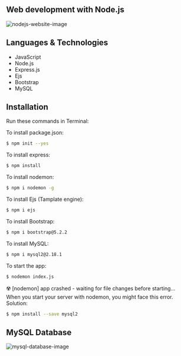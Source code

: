 ## Web development with Node.js

![nodejs-website-image](https://user-images.githubusercontent.com/91262816/198351584-06a8758e-27d0-4062-855e-e3f7aac33423.png)

## Languages & Technologies

- JavaScript
- Node.js
- Express.js
- Ejs
- Bootstrap
- MySQL

## Installation
Run these commands in Terminal:

To install package.json:
``` bash
$ npm init --yes
```
To install express:
``` bash
$ npm install
```
To install nodemon:
``` bash
$ npm i nodemon -g
```
To install Ejs (Tamplate engine):
``` bash
$ npm i ejs
```
To install Bootstrap:
``` bash
$ npm i bootstrap@5.2.2
```
To install MySQL:
``` bash
$ npm i mysql2@2.18.1
```
To start the app:
``` bash
$ nodemon index.js
```
☢️ [nodemon] app crashed - waiting for file changes before starting...<br/>
When you start your server with nodemon, you might face this error.<br/>
Solution:
``` bash
$ npm install --save mysql2
```

## MySQL Database

![mysql-database-image](https://user-images.githubusercontent.com/91262816/198361239-598f6464-045b-4731-94ab-a3da10409bbd.png)
